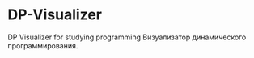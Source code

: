 # DP-Visualizer
DP Visualizer for studying programming
Визуализатор динамического программирования.
